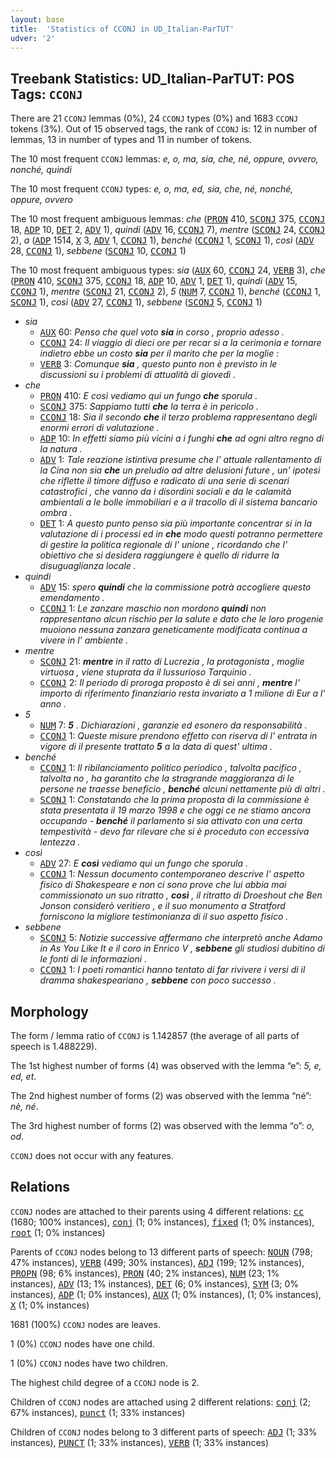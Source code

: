 ```yaml
---
layout: base
title:  'Statistics of CCONJ in UD_Italian-ParTUT'
udver: '2'
---
```


## Treebank Statistics: UD_Italian-ParTUT: POS Tags: `CCONJ`

There are 21 `CCONJ` lemmas (0%), 24 `CCONJ` types (0%) and 1683 `CCONJ` tokens (3%).
Out of 15 observed tags, the rank of `CCONJ` is: 12 in number of lemmas, 13 in number of types and 11 in number of tokens.

The 10 most frequent `CCONJ` lemmas: <em>e, o, ma, sia, che, né, oppure, ovvero, nonché, quindi</em>

The 10 most frequent `CCONJ` types:  <em>e, o, ma, ed, sia, che, né, nonché, oppure, ovvero</em>

The 10 most frequent ambiguous lemmas: <em>che</em> (<tt><a href="it_partut-pos-PRON.html">PRON</a></tt> 410, <tt><a href="it_partut-pos-SCONJ.html">SCONJ</a></tt> 375, <tt><a href="it_partut-pos-CCONJ.html">CCONJ</a></tt> 18, <tt><a href="it_partut-pos-ADP.html">ADP</a></tt> 10, <tt><a href="it_partut-pos-DET.html">DET</a></tt> 2, <tt><a href="it_partut-pos-ADV.html">ADV</a></tt> 1), <em>quindi</em> (<tt><a href="it_partut-pos-ADV.html">ADV</a></tt> 16, <tt><a href="it_partut-pos-CCONJ.html">CCONJ</a></tt> 7), <em>mentre</em> (<tt><a href="it_partut-pos-SCONJ.html">SCONJ</a></tt> 24, <tt><a href="it_partut-pos-CCONJ.html">CCONJ</a></tt> 2), <em>a</em> (<tt><a href="it_partut-pos-ADP.html">ADP</a></tt> 1514, <tt><a href="it_partut-pos-X.html">X</a></tt> 3, <tt><a href="it_partut-pos-ADV.html">ADV</a></tt> 1, <tt><a href="it_partut-pos-CCONJ.html">CCONJ</a></tt> 1), <em>benché</em> (<tt><a href="it_partut-pos-CCONJ.html">CCONJ</a></tt> 1, <tt><a href="it_partut-pos-SCONJ.html">SCONJ</a></tt> 1), <em>così</em> (<tt><a href="it_partut-pos-ADV.html">ADV</a></tt> 28, <tt><a href="it_partut-pos-CCONJ.html">CCONJ</a></tt> 1), <em>sebbene</em> (<tt><a href="it_partut-pos-SCONJ.html">SCONJ</a></tt> 10, <tt><a href="it_partut-pos-CCONJ.html">CCONJ</a></tt> 1)

The 10 most frequent ambiguous types:  <em>sia</em> (<tt><a href="it_partut-pos-AUX.html">AUX</a></tt> 60, <tt><a href="it_partut-pos-CCONJ.html">CCONJ</a></tt> 24, <tt><a href="it_partut-pos-VERB.html">VERB</a></tt> 3), <em>che</em> (<tt><a href="it_partut-pos-PRON.html">PRON</a></tt> 410, <tt><a href="it_partut-pos-SCONJ.html">SCONJ</a></tt> 375, <tt><a href="it_partut-pos-CCONJ.html">CCONJ</a></tt> 18, <tt><a href="it_partut-pos-ADP.html">ADP</a></tt> 10, <tt><a href="it_partut-pos-ADV.html">ADV</a></tt> 1, <tt><a href="it_partut-pos-DET.html">DET</a></tt> 1), <em>quindi</em> (<tt><a href="it_partut-pos-ADV.html">ADV</a></tt> 15, <tt><a href="it_partut-pos-CCONJ.html">CCONJ</a></tt> 1), <em>mentre</em> (<tt><a href="it_partut-pos-SCONJ.html">SCONJ</a></tt> 21, <tt><a href="it_partut-pos-CCONJ.html">CCONJ</a></tt> 2), <em>5</em> (<tt><a href="it_partut-pos-NUM.html">NUM</a></tt> 7, <tt><a href="it_partut-pos-CCONJ.html">CCONJ</a></tt> 1), <em>benché</em> (<tt><a href="it_partut-pos-CCONJ.html">CCONJ</a></tt> 1, <tt><a href="it_partut-pos-SCONJ.html">SCONJ</a></tt> 1), <em>così</em> (<tt><a href="it_partut-pos-ADV.html">ADV</a></tt> 27, <tt><a href="it_partut-pos-CCONJ.html">CCONJ</a></tt> 1), <em>sebbene</em> (<tt><a href="it_partut-pos-SCONJ.html">SCONJ</a></tt> 5, <tt><a href="it_partut-pos-CCONJ.html">CCONJ</a></tt> 1)


* <em>sia</em>
  * <tt><a href="it_partut-pos-AUX.html">AUX</a></tt> 60: <em>Penso che quel voto <b>sia</b> in corso , proprio adesso .</em>
  * <tt><a href="it_partut-pos-CCONJ.html">CCONJ</a></tt> 24: <em>Il viaggio di dieci ore per recar si a la cerimonia e tornare indietro ebbe un costo <b>sia</b> per il marito che per la moglie :</em>
  * <tt><a href="it_partut-pos-VERB.html">VERB</a></tt> 3: <em>Comunque <b>sia</b> , questo punto non è previsto in le discussioni su i problemi di attualità di giovedì .</em>
* <em>che</em>
  * <tt><a href="it_partut-pos-PRON.html">PRON</a></tt> 410: <em>E così vediamo qui un fungo <b>che</b> sporula .</em>
  * <tt><a href="it_partut-pos-SCONJ.html">SCONJ</a></tt> 375: <em>Sappiamo tutti <b>che</b> la terra è in pericolo .</em>
  * <tt><a href="it_partut-pos-CCONJ.html">CCONJ</a></tt> 18: <em>Sia il secondo <b>che</b> il terzo problema rappresentano degli enormi errori di valutazione .</em>
  * <tt><a href="it_partut-pos-ADP.html">ADP</a></tt> 10: <em>In effetti siamo più vicini a i funghi <b>che</b> ad ogni altro regno di la natura .</em>
  * <tt><a href="it_partut-pos-ADV.html">ADV</a></tt> 1: <em>Tale reazione istintiva presume che l' attuale rallentamento di la Cina non sia <b>che</b> un preludio ad altre delusioni future , un' ipotesi che riflette il timore diffuso e radicato di una serie di scenari catastrofici , che vanno da i disordini sociali e da le calamità ambientali a le bolle immobiliari e a il tracollo di il sistema bancario ombra .</em>
  * <tt><a href="it_partut-pos-DET.html">DET</a></tt> 1: <em>A questo punto penso sia più importante concentrar si in la valutazione di i processi ed in <b>che</b> modo questi potranno permettere di gestire la politica regionale di l' unione , ricordando che l' obiettivo che si desidera raggiungere è quello di ridurre la disuguaglianza locale .</em>
* <em>quindi</em>
  * <tt><a href="it_partut-pos-ADV.html">ADV</a></tt> 15: <em>spero <b>quindi</b> che la commissione potrà accogliere questo emendamento .</em>
  * <tt><a href="it_partut-pos-CCONJ.html">CCONJ</a></tt> 1: <em>Le zanzare maschio non mordono <b>quindi</b> non rappresentano alcun rischio per la salute e dato che le loro progenie muoiono nessuna zanzara geneticamente modificata continua a vivere in l' ambiente .</em>
* <em>mentre</em>
  * <tt><a href="it_partut-pos-SCONJ.html">SCONJ</a></tt> 21: <em><b>mentre</b> in il ratto di Lucrezia , la protagonista , moglie virtuosa , viene stuprata da il lussurioso Tarquinio .</em>
  * <tt><a href="it_partut-pos-CCONJ.html">CCONJ</a></tt> 2: <em>Il periodo di proroga proposto è di sei anni , <b>mentre</b> l' importo di riferimento finanziario resta invariato a 1 milione di Eur a l' anno .</em>
* <em>5</em>
  * <tt><a href="it_partut-pos-NUM.html">NUM</a></tt> 7: <em><b>5</b> . Dichiarazioni , garanzie ed esonero da responsabilità .</em>
  * <tt><a href="it_partut-pos-CCONJ.html">CCONJ</a></tt> 1: <em>Queste misure prendono effetto con riserva di l' entrata in vigore di il presente trattato <b>5</b> a la data di quest' ultima .</em>
* <em>benché</em>
  * <tt><a href="it_partut-pos-CCONJ.html">CCONJ</a></tt> 1: <em>Il ribilanciamento politico periodico , talvolta pacifico , talvolta no , ha garantito che la stragrande maggioranza di le persone ne traesse beneficio , <b>benché</b> alcuni nettamente più di altri .</em>
  * <tt><a href="it_partut-pos-SCONJ.html">SCONJ</a></tt> 1: <em>Constatando che la prima proposta di la commissione è stata presentata il 19 marzo 1998 e che oggi ce ne stiamo ancora occupando - <b>benché</b> il parlamento si sia attivato con una certa tempestività - devo far rilevare che si è proceduto con eccessiva lentezza .</em>
* <em>così</em>
  * <tt><a href="it_partut-pos-ADV.html">ADV</a></tt> 27: <em>E <b>così</b> vediamo qui un fungo che sporula .</em>
  * <tt><a href="it_partut-pos-CCONJ.html">CCONJ</a></tt> 1: <em>Nessun documento contemporaneo descrive l' aspetto fisico di Shakespeare e non ci sono prove che lui abbia mai commissionato un suo ritratto , <b>così</b> , il ritratto di Droeshout che Ben Jonson considerò veritiero , e il suo monumento a Stratford forniscono la migliore testimonianza di il suo aspetto fisico .</em>
* <em>sebbene</em>
  * <tt><a href="it_partut-pos-SCONJ.html">SCONJ</a></tt> 5: <em>Notizie successive affermano che interpretò anche Adamo in As You Like It e il coro in Enrico V , <b>sebbene</b> gli studiosi dubitino di le fonti di le informazioni .</em>
  * <tt><a href="it_partut-pos-CCONJ.html">CCONJ</a></tt> 1: <em>I poeti romantici hanno tentato di far rivivere i versi di il dramma shakespeariano , <b>sebbene</b> con poco successo .</em>

## Morphology

The form / lemma ratio of `CCONJ` is 1.142857 (the average of all parts of speech is 1.488229).

The 1st highest number of forms (4) was observed with the lemma “e”: <em>5, e, ed, et</em>.

The 2nd highest number of forms (2) was observed with the lemma “né”: <em>nè, né</em>.

The 3rd highest number of forms (2) was observed with the lemma “o”: <em>o, od</em>.

`CCONJ` does not occur with any features.


## Relations

`CCONJ` nodes are attached to their parents using 4 different relations: <tt><a href="it_partut-dep-cc.html">cc</a></tt> (1680; 100% instances), <tt><a href="it_partut-dep-conj.html">conj</a></tt> (1; 0% instances), <tt><a href="it_partut-dep-fixed.html">fixed</a></tt> (1; 0% instances), <tt><a href="it_partut-dep-root.html">root</a></tt> (1; 0% instances)

Parents of `CCONJ` nodes belong to 13 different parts of speech: <tt><a href="it_partut-pos-NOUN.html">NOUN</a></tt> (798; 47% instances), <tt><a href="it_partut-pos-VERB.html">VERB</a></tt> (499; 30% instances), <tt><a href="it_partut-pos-ADJ.html">ADJ</a></tt> (199; 12% instances), <tt><a href="it_partut-pos-PROPN.html">PROPN</a></tt> (98; 6% instances), <tt><a href="it_partut-pos-PRON.html">PRON</a></tt> (40; 2% instances), <tt><a href="it_partut-pos-NUM.html">NUM</a></tt> (23; 1% instances), <tt><a href="it_partut-pos-ADV.html">ADV</a></tt> (13; 1% instances), <tt><a href="it_partut-pos-DET.html">DET</a></tt> (6; 0% instances), <tt><a href="it_partut-pos-SYM.html">SYM</a></tt> (3; 0% instances), <tt><a href="it_partut-pos-ADP.html">ADP</a></tt> (1; 0% instances), <tt><a href="it_partut-pos-AUX.html">AUX</a></tt> (1; 0% instances),  (1; 0% instances), <tt><a href="it_partut-pos-X.html">X</a></tt> (1; 0% instances)

1681 (100%) `CCONJ` nodes are leaves.

1 (0%) `CCONJ` nodes have one child.

1 (0%) `CCONJ` nodes have two children.

The highest child degree of a `CCONJ` node is 2.

Children of `CCONJ` nodes are attached using 2 different relations: <tt><a href="it_partut-dep-conj.html">conj</a></tt> (2; 67% instances), <tt><a href="it_partut-dep-punct.html">punct</a></tt> (1; 33% instances)

Children of `CCONJ` nodes belong to 3 different parts of speech: <tt><a href="it_partut-pos-ADJ.html">ADJ</a></tt> (1; 33% instances), <tt><a href="it_partut-pos-PUNCT.html">PUNCT</a></tt> (1; 33% instances), <tt><a href="it_partut-pos-VERB.html">VERB</a></tt> (1; 33% instances)

